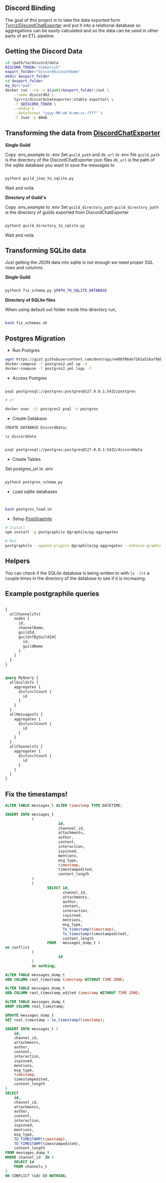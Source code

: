 ## Discord Binding

The goal of this project is to take the data exported form [Tyrrrz/DiscordChatExporter](https://github.com/Tyrrrz/DiscordChatExporter) and put it into a relational database so aggregations can be easily calculated and so the data can be used in other parts of an ETL pipeline.

## Getting the Discord Data

``` bash
cd /path/to/discord/data
DISCORD_TOKEN="Jibberish"
export_folder="DiscordAccountName"
mkdir $export_folder
cd $export_folder
my_dir="pwd"
docker run --rm -v $(pwd)/$export_folder:/out \
	--name discord02 \
	tyrrrz/discordchatexporter:stable exportall \
	-t $DISCORD_TOKEN \
	--media \
	--dateformat "yyyy-MM-dd H:mm:ss.ffff" \
	-f Json -p 80mb
```

## Transforming the data from [DiscordChatExporter](https://github.com/Tyrrrz/DiscordChatExporter)

**Single Guild**

Copy .env_example to .env
Set `guild_path` and `db_url` in .env file
`guild_path` is the directory of the DiscordChatExporter json files
`db_url` is the path of the sqlite database you want to save the messages to

``` bash

python3 guild_json_to_sqlite.py

```

Wait and voila

**Directory of Guild's**

Copy .env_example to .env
Set `guild_directory_path`
`guild_directory_path` is the directory of guilds exported from DiscordChatExporter 

``` bash

python3 guild_directory_to_sqlite.py

```

Wait and voila



## Transforming SQLite data

Just getting the JSON data into sqlite is not enough we need proper SQL rows and columns.

**Single Guild**

``` bash

python3 fix_schema.py $PATH_TO_SQLITE_DATABASE

```

**Directory of SQLite files**

When using default out folder inside this directory run,

``` bash

bash fix_schemas.sh

```

## Postgres Migration

* Run Postgres

``` bash
wget https://gist.githubusercontent.com/dentropy/e408f86de7261a516af9bb43234ae343/raw/b7c1373bff0152fc59c246e8af0a7f7d48bc340b/postgres2.yml
docker-compose -f postgres2.yml up -d
docker-compose -f postgres2.yml logs -f
```

* Access Postgres

``` bash

psql postgresql://postgres:postgres@127.0.0.1:5432/postgres

# or

docker exec -it postgres2 psql -U postgres

```

* Create Database

``` bash
CREATE DATABASE DiscordData;

\c discorddata
```

``` bash

psql postgresql://postgres:postgres@127.0.0.1:5432/discorddata

```

* Create Tables

Set postgres_url in .env

``` bash

python3 postgres_schema.py

```

* Load sqlite databases

``` bash


bash postgres_load.sh

```

* Setup [PostGraphile](https://www.graphile.org/postgraphile/usage-cli/)


``` bash
# Install
npm install -g postgraphile @graphile/pg-aggregates

# Run
postgraphile --append-plugins @graphile/pg-aggregates --enhance-graphiql -c postgresql://postgres:postgres@127.0.0.1:5432/discorddata

```

## Helpers

You can check if the SQLite database is being written to with `ls -lrt` a couple times in the directory of the database to see if it is increasing.


## Example postgraphile queries

``` graphql

{
  allChannelsTs{
    nodes {
      id,
      channelName,
      guildId,
      guildsTByGuildId{
        id,
        guildName
      }
    }
  }
}

```


``` graphql

query MyQuery {
  allGuildsTs {
    aggregates {
      distinctCount {
        id
      }
    }
  }
  allMessagesTs {
    aggregates {
      distinctCount {
        id
      }
    }
  }
  allChannelsTs {
    aggregates {
      distinctCount {
        id
      }
    }
  }
}

```
## Fix the timestamps!


``` sql
ALTER TABLE messages_t ALTER timestamp TYPE DATETIME;
```

``` sql
INSERT INTO messages_t
            (
                        id,
                        channnel_id,
                        attachments,
                        author,
                        content,
                        interaction,
                        ispinned,
                        mentions,
                        msg_type,
                        timestamp,
                        timestampedited,
                        content_length
            )
            (
                   SELECT id,
                          channel_id,
                          attachments,
                          author,
                          content,
                          interaction,
                          ispinned,
                          mentions,
                          msg_type,
                          To_timestamp(timestamp),
                          To_timestamp(timestampedited),
                          content_length
                   FROM   messages_dump_t )
on conflict
            (
                        id
            )
            do nothing;
```


``` SQL
ALTER TABLE messages_dump_t
ADD COLUMN real_timestamp timestamp WITHOUT TIME ZONE;

ALTER TABLE messages_dump_t
ADD COLUMN real_timestamp_edited timestamp WITHOUT TIME ZONE;
```

``` SQL
ALTER TABLE messages_dump_t
DROP COLUMN real_timestamp;
```

``` sql
UPDATE messages_dump_t
SET real_timestamp = to_timestamp(timestamp);
```

``` sql
INSERT INTO messages_t (
    id,
    channel_id,
    attachments,
    author,
    content,
    interaction,
    ispinned,
    mentions,
    msg_type,
    timestamp,
    timestampedited,
    content_length
) 
SELECT 
    id,
    channel_id,
    attachments,
    author,
    content,
    interaction,
    ispinned,
    mentions,
    msg_type,
    TO_TIMESTAMP(timestamp),
    TO_TIMESTAMP(timestampedited),
    content_length
FROM messages_dump_t
WHERE channel_id  IN (
    SELECT id
    FROM channels_t 
)
ON CONFLICT (id) DO NOTHING;
```